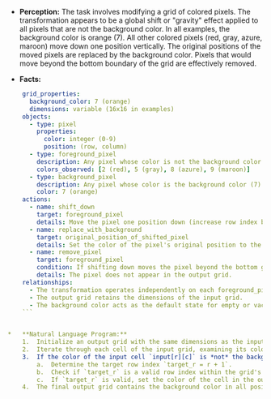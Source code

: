 *   **Perception:** The task involves modifying a grid of colored pixels. The transformation appears to be a global shift or "gravity" effect applied to all pixels that are not the background color. In all examples, the background color is orange (7). All other colored pixels (red, gray, azure, maroon) move down one position vertically. The original positions of the moved pixels are replaced by the background color. Pixels that would move beyond the bottom boundary of the grid are effectively removed.

*   **Facts:**
    
```yaml
    grid_properties:
      background_color: 7 (orange)
      dimensions: variable (16x16 in examples)
    objects:
      - type: pixel
        properties:
          color: integer (0-9)
          position: (row, column)
      - type: foreground_pixel
        description: Any pixel whose color is not the background color (7).
        colors_observed: [2 (red), 5 (gray), 8 (azure), 9 (maroon)]
      - type: background_pixel
        description: Any pixel whose color is the background color (7).
        color: 7 (orange)
    actions:
      - name: shift_down
        target: foreground_pixel
        details: Move the pixel one position down (increase row index by 1).
      - name: replace_with_background
        target: original_position_of_shifted_pixel
        details: Set the color of the pixel's original position to the background color (7).
      - name: remove_pixel
        target: foreground_pixel
        condition: If shifting down moves the pixel beyond the bottom grid boundary.
        details: The pixel does not appear in the output grid.
    relationships:
      - The transformation operates independently on each foreground_pixel based on its position.
      - The output grid retains the dimensions of the input grid.
      - The background color acts as the default state for empty or vacated cells.
    ```


*   **Natural Language Program:**
    1.  Initialize an output grid with the same dimensions as the input grid, filling it entirely with the background color (orange, 7).
    2.  Iterate through each cell of the input grid, examining its color and position (row `r`, column `c`).
    3.  If the color of the input cell `input[r][c]` is *not* the background color (orange, 7):
        a.  Determine the target row index `target_r = r + 1`.
        b.  Check if `target_r` is a valid row index within the grid's height.
        c.  If `target_r` is valid, set the color of the cell in the output grid at position (`target_r`, `c`) to the color of the input cell `input[r][c]`.
    4.  The final output grid contains the background color in all positions except where a non-background pixel was shifted into from the row above.